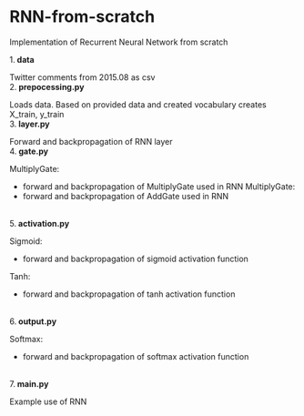 # RNN-from-scratch
 Implementation of Recurrent Neural Network  from scratch


 1.<b> data </b>
 
 Twitter comments from 2015.08 as csv
 <br>
 2.<b> prepocessing.py </b>
 
 Loads data. Based on provided data and  created vocabulary creates X_train, y_train
 <br>
 3.<b> layer.py </b>
 
 Forward and backpropagation of RNN layer
 <br>
 4.<b> gate.py </b>

 MultiplyGate:
  - forward and backpropagation of MultiplyGate used in RNN 
 MultiplyGate:
  - forward and backpropagation of AddGate used in RNN 
 <br>
 5.<b> activation.py </b>
 
 Sigmoid:
  - forward and backpropagation of sigmoid activation function
 
 Tanh:
  - forward and backpropagation of tanh activation function
 <br>
 6.<b> output.py </b>
 
 Softmax:
  - forward and backpropagation of softmax activation function
 <br>
 7.<b> main.py </b>
 
  Example use of RNN



